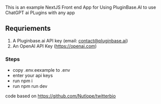 This is an example NextJS Front end App for Using PluginBase.AI to use ChatGPT ai PLugins with any app

## Requriements

1. A Pluginbase.ai API key (email: contact@pluginbase.ai)
2. An OpenAI API Key (https://openai.com)


### Steps

- copy .env.eexample to .env
- enter your api keys
- run npm i
- run npm run dev


code based on https://github.com/Nutlope/twitterbio